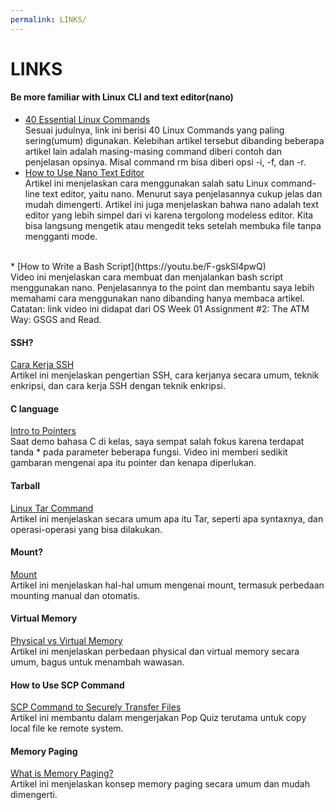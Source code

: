 ```yaml
---
permalink: LINKS/
---
```

# LINKS

#### Be more familiar with Linux CLI and text editor(nano)
* [40 Essential Linux Commands](https://www.hostinger.com/tutorials/linux-commands)<br>
Sesuai judulnya, link ini berisi 40 Linux Commands yang paling sering(umum) digunakan.
Kelebihan artikel tersebut dibanding beberapa artikel lain adalah masing-masing command diberi contoh dan penjelasan opsinya.
Misal command rm bisa diberi opsi -i, -f, dan -r. <br>
* [How to Use Nano Text Editor](https://linuxize.com/post/how-to-use-nano-text-editor/)<br>
Artikel ini menjelaskan cara menggunakan salah satu Linux command-line text editor, yaitu nano.
Menurut saya penjelasannya cukup jelas dan mudah dimengerti. Artikel ini juga menjelaskan bahwa nano adalah text editor yang lebih simpel dari vi karena tergolong modeless editor.
Kita bisa langsung mengetik atau mengedit teks setelah membuka file tanpa mengganti mode.
<br>
* [How to Write a Bash Script](https://youtu.be/F-gskSl4pwQ)<br>
Video ini menjelaskan cara membuat dan menjalankan bash script menggunakan nano. 
Penjelasannya to the point dan membantu saya lebih memahami cara menggunakan nano dibanding hanya membaca artikel. Catatan: link video ini didapat dari OS Week 01 Assignment #2: The ATM Way: GSGS and Read.<br>

#### SSH? 
[Cara Kerja SSH](https://www.hostinger.co.id/tutorial/cara-kerja-ssh)<br>
Artikel ini menjelaskan pengertian SSH, cara kerjanya secara umum, teknik enkripsi, dan cara kerja SSH dengan teknik enkripsi.<br>

#### C language 
[Intro to Pointers](https://www.youtube.com/watch?v=2ybLD6_2gKM)<br>
Saat demo bahasa C di kelas, saya sempat salah fokus karena terdapat tanda * pada parameter beberapa fungsi. Video ini memberi sedikit gambaran mengenai apa itu pointer dan kenapa diperlukan.<br>

#### Tarball
[Linux Tar Command](https://www.computerhope.com/unix/utar.htm)<br>
Artikel ini menjelaskan secara umum apa itu Tar, seperti apa syntaxnya, dan operasi-operasi yang bisa dilakukan.

#### Mount?
[Mount](https://www.computerhope.com/jargon/m/mount.htm)<br>
Artikel ini menjelaskan hal-hal umum mengenai mount, termasuk perbedaan mounting manual dan otomatis.<br>

#### Virtual Memory
[Physical vs Virtual Memory](https://www.baeldung.com/cs/physical-vs-virtual-memory)<br>
Artikel ini menjelaskan perbedaan physical dan virtual memory secara umum, bagus untuk menambah wawasan.<br>

#### How to Use SCP Command
[SCP Command to Securely Transfer Files](https://linuxize.com/post/how-to-use-scp-command-to-securely-transfer-files/) <br>
Artikel ini membantu dalam mengerjakan Pop Quiz terutama untuk copy local file ke remote system. <br>

#### Memory Paging
[What is Memory Paging?](https://www.techtarget.com/searchitoperations/definition/memory-paging)<br>
Artikel ini menjelaskan konsep memory paging secara umum dan mudah dimengerti. <br>
